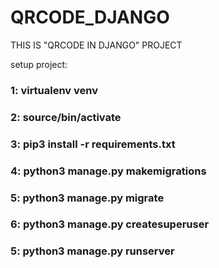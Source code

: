 # QRCODE_DJANGO

THIS IS "QRCODE IN DJANGO" PROJECT

setup project:
<h3>1: virtualenv venv</h3>

<h3>2: source/bin/activate</h3>

<h3>3: pip3 install -r requirements.txt</h3>

<h3>4: python3 manage.py makemigrations</h3>

<h3>5: python3 manage.py migrate</h3>

<h3>6: python3 manage.py createsuperuser</h3>

<h3>5: python3 manage.py runserver</h3>

